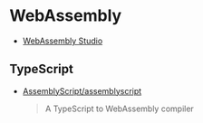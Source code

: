 # WebAssembly

- [WebAssembly Studio](https://webassembly.studio/)

## TypeScript

- [AssemblyScript/assemblyscript](https://github.com/AssemblyScript/assemblyscript)
  > A TypeScript to WebAssembly compiler
